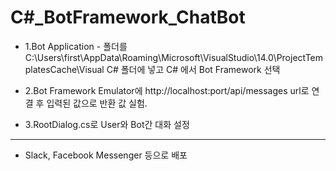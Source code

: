 # C#_BotFramework_ChatBot

* 1.Bot Application - 폴더를 C:\Users\first\AppData\Roaming\Microsoft\VisualStudio\14.0\ProjectTemplatesCache\Visual C# 폴더에 넣고 C# 에서 Bot Framework 선택

* 2.Bot Framework Emulator에 http://localhost:port/api/messages url로 연결 후  입력된 값으로 반환 값 실험.

* 3.RootDialog.cs로 User와 Bot간 대화 설정

<hr/>

* Slack, Facebook Messenger 등으로 배포
